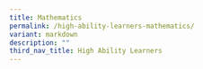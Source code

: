 ```yaml
---
title: Mathematics
permalink: /high-ability-learners-mathematics/
variant: markdown
description: ""
third_nav_title: High Ability Learners
---
```

<p></p>